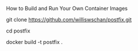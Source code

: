 How to Build and Run Your Own Container Images

git clone https://github.com/williswschan/postfix.git

cd postfix

docker build -t postfix .
